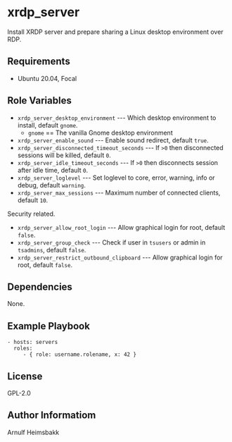 # xrdp_server

Install XRDP server and prepare sharing a Linux desktop environment over RDP.

## Requirements

* Ubuntu 20.04, Focal

## Role Variables

* `xrdp_server_desktop_environment` --- Which desktop environment to install, default `gnome`.
    * `gnome` == The vanilla Gnome desktop environment
* `xrdp_server_enable_sound` --- Enable sound redirect, default `true`.
* `xrdp_server_disconnected_timeout_seconds` --- If `>0` then disconnected sessions will be killed, default `0`.
* `xrdp_server_idle_timeout_seconds` --- If `>0` then disconnects session after idle time, default `0`.
* `xrdp_server_loglevel` --- Set loglevel to core, error, warning, info or debug, default `warning`.
* `xrdp_server_max_sessions` --- Maximum number of connected clients, default `10`.

Security related.

* `xrdp_server_allow_root_login` --- Allow graphical login for root, default `false`.
* `xrdp_server_group_check` --- Check if user in `tsusers` or admin in `tsadmins`, default `false`.
* `xrdp_server_restrict_outbound_clipboard` --- Allow graphical login for root, default `false`.

## Dependencies

None.

## Example Playbook

    - hosts: servers
      roles:
         - { role: username.rolename, x: 42 }

## License

GPL-2.0

## Author Informatiom

Arnulf Heimsbakk
